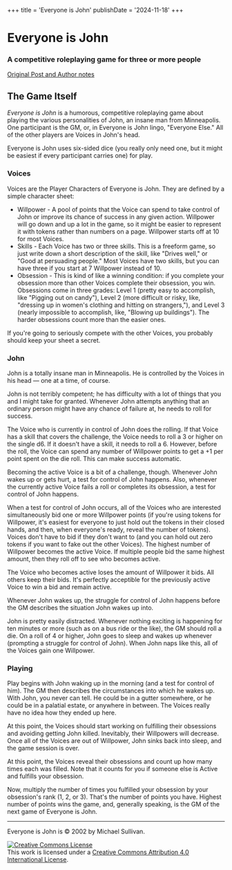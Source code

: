 +++
title = 'Everyone is John'
publishDate = '2024-11-18'
+++

# Everyone is John

### A competitive roleplaying game for three or more people

[Original Post and Author notes](https://rtwolf.github.io/Everyone-is-John/)

## The Game Itself

_Everyone is John_ is a humorous, competitive roleplaying game about playing the various personalities of John, an insane man from Minneapolis. One participant is the GM, or, in Everyone is John lingo, "Everyone Else." All of the other players are Voices in John's head.

Everyone is John uses six-sided dice (you really only need one, but it might be easiest if every participant carries one) for play.

### Voices

Voices are the Player Characters of Everyone is John. They are defined by a simple character sheet:

- Willpower - A pool of points that the Voice can spend to take control of John or improve its chance of success in any given action. Willpower will go down and up a lot in the game, so it might be easier to represent it with tokens rather than numbers on a page. Willpower starts off at 10 for most Voices.
- Skills - Each Voice has two or three skills. This is a freeform game, so just write down a short description of the skill, like "Drives well," or "Good at persuading people." Most Voices have two skills, but you can have three if you start at 7 Willpower instead of 10.
- Obsession - This is kind of like a winning condition: if you complete your obsession more than other Voices complete their obsession, you win. Obsessions come in three grades: Level 1 (pretty easy to accomplish, like "Pigging out on candy"), Level 2 (more difficult or risky, like, "dressing up in women's clothing and hitting on strangers,"), and Level 3 (nearly impossible to accomplish, like, "Blowing up buildings"). The harder obsessions count more than the easier ones.

If you're going to seriously compete with the other Voices, you probably should keep your sheet a secret.

### John

John is a totally insane man in Minneapolis. He is controlled by the Voices in his head — one at a time, of course.

John is not terribly competent; he has difficulty with a lot of things that you and I might take for granted. Whenever John attempts anything that an ordinary person might have any chance of failure at, he needs to roll for success.

The Voice who is currently in control of John does the rolling. If that Voice has a skill that covers the challenge, the Voice needs to roll a 3 or higher on the single d6\. If it doesn't have a skill, it needs to roll a 6\. However, before the roll, the Voice can spend any number of Willpower points to get a +1 per point spent on the die roll. This can make success automatic.

Becoming the active Voice is a bit of a challenge, though. Whenever John wakes up or gets hurt, a test for control of John happens. Also, whenever the currently active Voice fails a roll or completes its obsession, a test for control of John happens.

When a test for control of John occurs, all of the Voices who are interested simultaneously bid one or more Willpower points (if you're using tokens for Willpower, it's easiest for everyone to just hold out the tokens in their closed hands, and then, when everyone's ready, reveal the number of tokens). Voices don't have to bid if they don't want to (and you can hold out zero tokens if you want to fake out the other Voices). The highest number of Willpower becomes the active Voice. If multiple people bid the same highest amount, then they roll off to see who becomes active.

The Voice who becomes active loses the amount of Willpower it bids. All others keep their bids. It's perfectly acceptible for the previously active Voice to win a bid and remain active.

Whenever John wakes up, the struggle for control of John happens before the GM describes the situation John wakes up into.

John is pretty easily distracted. Whenever nothing exciting is happening for ten minutes or more (such as on a bus ride or the like), the GM should roll a die. On a roll of 4 or higher, John goes to sleep and wakes up whenever (prompting a struggle for control of John). When John naps like this, all of the Voices gain one Willpower.

### Playing

Play begins with John waking up in the morning (and a test for control of him). The GM then describes the circumstances into which he wakes up. With John, you never can tell. He could be in a gutter somewhere, or he could be in a palatial estate, or anywhere in between. The Voices really have no idea how they ended up here.

At this point, the Voices should start working on fulfilling their obsessions and avoiding getting John killed. Inevitably, their Willpowers will decrease. Once all of the Voices are out of Willpower, John sinks back into sleep, and the game session is over.

At this point, the Voices reveal their obsessions and count up how many times each was filled. Note that it counts for you if someone else is Active and fulfills your obsession.

Now, multiply the number of times you fulfilled your obsession by your obsession's rank (1, 2, or 3). That's the number of points you have. Highest number of points wins the game, and, generally speaking, is the GM of the next game of Everyone is John.

---

Everyone is John is © 2002 by Michael Sullivan.

[![Creative Commons License](https://i.creativecommons.org/l/by/4.0/88x31.png)](http://creativecommons.org/licenses/by/4.0/)  
This work is licensed under a [Creative Commons Attribution 4.0 International License](http://creativecommons.org/licenses/by/4.0/).
